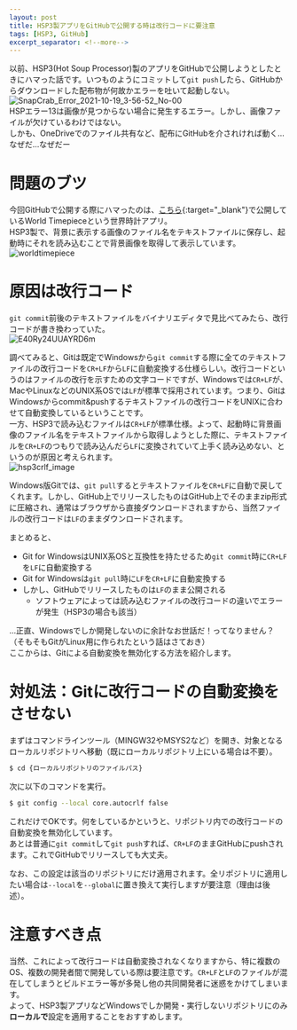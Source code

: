 ```yaml
---
layout: post
title: HSP3製アプリをGitHubで公開する時は改行コードに要注意
tags: [HSP3, GitHub]
excerpt_separator: <!--more-->
---
```


以前、HSP3(Hot Soup Processor)製のアプリをGitHubで公開しようとしたときにハマった話です。いつものようにコミットして``git push``したら、GitHubからダウンロードした配布物が何故かエラーを吐いて起動しない。  
 ![SnapCrab_Error_2021-10-19_3-56-52_No-00](../../../assets/img/post/2021-10-17-HSP3製アプリをGitHubで公開する時は改行コードに注意/SnapCrab_Error_2021-10-19_3-56-52_No-00.png)  
HSPエラー13は画像が見つからない場合に発生するエラー。しかし、画像ファイルが欠けているわけではない。  
しかも、OneDriveでのファイル共有など、配布にGitHubを介されければ動く…  
なぜだ…なぜだー

<!--more-->

# 問題のブツ

今回GitHubで公開する際にハマったのは、[こちら](https://Github.com/YotioSoft/worldtimepiece3){:target="_blank"}で公開しているWorld Timepieceという世界時計アプリ。  
HSP3製で、背景に表示する画像のファイル名をテキストファイルに保存し、起動時にそれを読み込むことで背景画像を取得して表示しています。  
![worldtimepiece](../../../assets/img/post/2021-10-17-HSP3製アプリをGitHubで公開する時は改行コードに注意/worldtimepiece.png)

# 原因は改行コード

``git commit``前後のテキストファイルをバイナリエディタで見比べてみたら、改行コードが書き換わっていた。  
![E40Ry24UUAYRD6m](../../../assets/img/post/E40Ry24UUAYRD6m.png)  

調べてみると、Gitは既定でWindowsから``git commit``する際に全てのテキストファイルの改行コードを``CR+LF``から``LF``に自動変換する仕様らしい。改行コードというのはファイルの改行を示すための文字コードですが、Windowsでは``CR+LF``が、MacやLinuxなどのUNIX系OSでは``LF``が標準で採用されています。つまり、GitはWindowsからcommit&pushするテキストファイルの改行コードをUNIXに合わせて自動変換しているということです。  
一方、HSP3で読み込むファイルは``CR+LF``が標準仕様。よって、起動時に背景画像のファイル名をテキストファイルから取得しようとした際に、テキストファイルを``CR+LF``のつもりで読み込んだら``LF``に変換されていて上手く読み込めない、というのが原因と考えられます。  
![hsp3crlf_image](../../../assets/img/post/2021-10-17-HSP3製アプリをGitHubで公開する時は改行コードに注意/hsp3crlf_image.png)  

Windows版Gitでは、``git pull``するとテキストファイルを``CR+LF``に自動で戻してくれます。しかし、GitHub上でリリースしたものはGitHub上でそのままzip形式に圧縮され、通常はブラウザから直接ダウンロードされますから、当然ファイルの改行コードは``LF``のままダウンロードされます。 

まとめると、  

- Git for WindowsはUNIX系OSと互換性を持たせるため``git commit``時に``CR+LF``を``LF``に自動変換する
- Git for Windowsは``git pull``時に``LF``を``CR+LF``に自動変換する
- しかし、GitHubでリリースしたものは``LF``のまま公開される
  - ソフトウェアによっては読み込むファイルの改行コードの違いでエラーが発生（HSP3の場合も該当）  

…正直、Windowsでしか開発しないのに余計なお世話だ！ってなりません？（そもそもGitがLinux用に作られたという話はさておき）  
ここからは、Gitによる自動変換を無効化する方法を紹介します。



# 対処法：Gitに改行コードの自動変換をさせない

まずはコマンドラインツール（MINGW32やMSYS2など）を開き、対象となるローカルリポジトリへ移動（既にローカルリポジトリ上にいる場合は不要）。  

```bash
$ cd {ローカルリポジトリのファイルパス}
```


次に以下のコマンドを実行。  

```bash
$ git config --local core.autocrlf false
```

これだけでOKです。何をしているかというと、リポジトリ内での改行コードの自動変換を無効化しています。  
あとは普通に``git commit``して``git push``すれば、``CR+LF``のままGitHubにpushされます。これでGitHubでリリースしても大丈夫。  

なお、この設定は該当のリポジトリにだけ適用されます。全リポジトリに適用したい場合は``--local``を``--global``に置き換えて実行しますが要注意（理由は後述）。



# 注意すべき点

当然、これによって改行コードは自動変換されなくなりますから、特に複数のOS、複数の開発者間で開発している際は要注意です。``CR+LF``と``LF``のファイルが混在してしまうとビルドエラー等が多発し他の共同開発者に迷惑をかけてしまいます。  
よって、HSP3製アプリなどWindowsでしか開発・実行しないリポジトリにのみ**ローカルで**設定を適用することをおすすめします。

